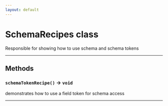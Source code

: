 ```yaml
---
layout: default
---
```

# SchemaRecipes class

Responsible for showing how to use schema and schema tokens

---
## Methods
### `schemaTokenRecipe()` → `void`

demonstrates how to use a field token for schema access

---
